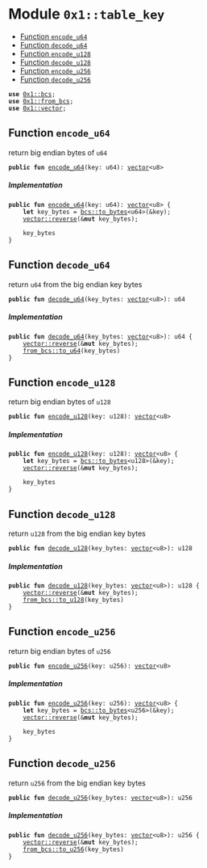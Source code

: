 
<a name="0x1_table_key"></a>

# Module `0x1::table_key`



-  [Function `encode_u64`](#0x1_table_key_encode_u64)
-  [Function `decode_u64`](#0x1_table_key_decode_u64)
-  [Function `encode_u128`](#0x1_table_key_encode_u128)
-  [Function `decode_u128`](#0x1_table_key_decode_u128)
-  [Function `encode_u256`](#0x1_table_key_encode_u256)
-  [Function `decode_u256`](#0x1_table_key_decode_u256)


<pre><code><b>use</b> <a href="../../move_nursery/../move_stdlib/doc/bcs.md#0x1_bcs">0x1::bcs</a>;
<b>use</b> <a href="from_bcs.md#0x1_from_bcs">0x1::from_bcs</a>;
<b>use</b> <a href="../../move_nursery/../move_stdlib/doc/vector.md#0x1_vector">0x1::vector</a>;
</code></pre>



<a name="0x1_table_key_encode_u64"></a>

## Function `encode_u64`

return big endian bytes of <code>u64</code>


<pre><code><b>public</b> <b>fun</b> <a href="table_key.md#0x1_table_key_encode_u64">encode_u64</a>(key: u64): <a href="../../move_nursery/../move_stdlib/doc/vector.md#0x1_vector">vector</a>&lt;u8&gt;
</code></pre>



##### Implementation


<pre><code><b>public</b> <b>fun</b> <a href="table_key.md#0x1_table_key_encode_u64">encode_u64</a>(key: u64): <a href="../../move_nursery/../move_stdlib/doc/vector.md#0x1_vector">vector</a>&lt;u8&gt; {
    <b>let</b> key_bytes = <a href="../../move_nursery/../move_stdlib/doc/bcs.md#0x1_bcs_to_bytes">bcs::to_bytes</a>&lt;u64&gt;(&key);
    <a href="../../move_nursery/../move_stdlib/doc/vector.md#0x1_vector_reverse">vector::reverse</a>(&<b>mut</b> key_bytes);

    key_bytes
}
</code></pre>



<a name="0x1_table_key_decode_u64"></a>

## Function `decode_u64`

return <code>u64</code> from the big endian key bytes


<pre><code><b>public</b> <b>fun</b> <a href="table_key.md#0x1_table_key_decode_u64">decode_u64</a>(key_bytes: <a href="../../move_nursery/../move_stdlib/doc/vector.md#0x1_vector">vector</a>&lt;u8&gt;): u64
</code></pre>



##### Implementation


<pre><code><b>public</b> <b>fun</b> <a href="table_key.md#0x1_table_key_decode_u64">decode_u64</a>(key_bytes: <a href="../../move_nursery/../move_stdlib/doc/vector.md#0x1_vector">vector</a>&lt;u8&gt;): u64 {
    <a href="../../move_nursery/../move_stdlib/doc/vector.md#0x1_vector_reverse">vector::reverse</a>(&<b>mut</b> key_bytes);
    <a href="from_bcs.md#0x1_from_bcs_to_u64">from_bcs::to_u64</a>(key_bytes)
}
</code></pre>



<a name="0x1_table_key_encode_u128"></a>

## Function `encode_u128`

return big endian bytes of <code>u128</code>


<pre><code><b>public</b> <b>fun</b> <a href="table_key.md#0x1_table_key_encode_u128">encode_u128</a>(key: u128): <a href="../../move_nursery/../move_stdlib/doc/vector.md#0x1_vector">vector</a>&lt;u8&gt;
</code></pre>



##### Implementation


<pre><code><b>public</b> <b>fun</b> <a href="table_key.md#0x1_table_key_encode_u128">encode_u128</a>(key: u128): <a href="../../move_nursery/../move_stdlib/doc/vector.md#0x1_vector">vector</a>&lt;u8&gt; {
    <b>let</b> key_bytes = <a href="../../move_nursery/../move_stdlib/doc/bcs.md#0x1_bcs_to_bytes">bcs::to_bytes</a>&lt;u128&gt;(&key);
    <a href="../../move_nursery/../move_stdlib/doc/vector.md#0x1_vector_reverse">vector::reverse</a>(&<b>mut</b> key_bytes);

    key_bytes
}
</code></pre>



<a name="0x1_table_key_decode_u128"></a>

## Function `decode_u128`

return <code>u128</code> from the big endian key bytes


<pre><code><b>public</b> <b>fun</b> <a href="table_key.md#0x1_table_key_decode_u128">decode_u128</a>(key_bytes: <a href="../../move_nursery/../move_stdlib/doc/vector.md#0x1_vector">vector</a>&lt;u8&gt;): u128
</code></pre>



##### Implementation


<pre><code><b>public</b> <b>fun</b> <a href="table_key.md#0x1_table_key_decode_u128">decode_u128</a>(key_bytes: <a href="../../move_nursery/../move_stdlib/doc/vector.md#0x1_vector">vector</a>&lt;u8&gt;): u128 {
    <a href="../../move_nursery/../move_stdlib/doc/vector.md#0x1_vector_reverse">vector::reverse</a>(&<b>mut</b> key_bytes);
    <a href="from_bcs.md#0x1_from_bcs_to_u128">from_bcs::to_u128</a>(key_bytes)
}
</code></pre>



<a name="0x1_table_key_encode_u256"></a>

## Function `encode_u256`

return big endian bytes of <code>u256</code>


<pre><code><b>public</b> <b>fun</b> <a href="table_key.md#0x1_table_key_encode_u256">encode_u256</a>(key: u256): <a href="../../move_nursery/../move_stdlib/doc/vector.md#0x1_vector">vector</a>&lt;u8&gt;
</code></pre>



##### Implementation


<pre><code><b>public</b> <b>fun</b> <a href="table_key.md#0x1_table_key_encode_u256">encode_u256</a>(key: u256): <a href="../../move_nursery/../move_stdlib/doc/vector.md#0x1_vector">vector</a>&lt;u8&gt; {
    <b>let</b> key_bytes = <a href="../../move_nursery/../move_stdlib/doc/bcs.md#0x1_bcs_to_bytes">bcs::to_bytes</a>&lt;u256&gt;(&key);
    <a href="../../move_nursery/../move_stdlib/doc/vector.md#0x1_vector_reverse">vector::reverse</a>(&<b>mut</b> key_bytes);

    key_bytes
}
</code></pre>



<a name="0x1_table_key_decode_u256"></a>

## Function `decode_u256`

return <code>u256</code> from the big endian key bytes


<pre><code><b>public</b> <b>fun</b> <a href="table_key.md#0x1_table_key_decode_u256">decode_u256</a>(key_bytes: <a href="../../move_nursery/../move_stdlib/doc/vector.md#0x1_vector">vector</a>&lt;u8&gt;): u256
</code></pre>



##### Implementation


<pre><code><b>public</b> <b>fun</b> <a href="table_key.md#0x1_table_key_decode_u256">decode_u256</a>(key_bytes: <a href="../../move_nursery/../move_stdlib/doc/vector.md#0x1_vector">vector</a>&lt;u8&gt;): u256 {
    <a href="../../move_nursery/../move_stdlib/doc/vector.md#0x1_vector_reverse">vector::reverse</a>(&<b>mut</b> key_bytes);
    <a href="from_bcs.md#0x1_from_bcs_to_u256">from_bcs::to_u256</a>(key_bytes)
}
</code></pre>
